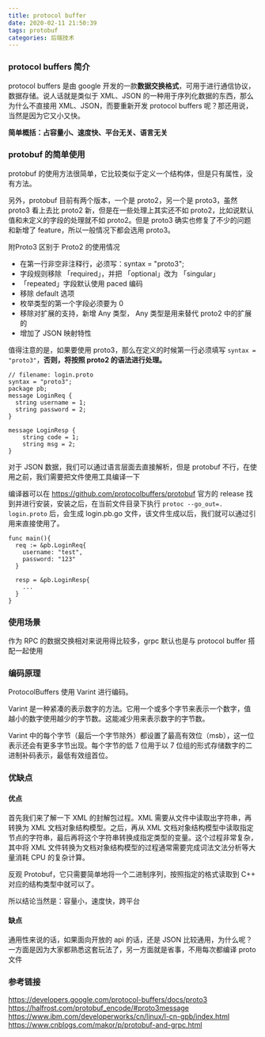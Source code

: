 ```yaml
---
title: protocol buffer
date: 2020-02-11 21:50:39
tags: protobuf
categories: 后端技术
---
```


### protocol buffers 简介
protocol buffers 是由 google 开发的一款**数据交换格式**，可用于进行通信协议，数据存储。说人话就是类似于 XML、JSON 的一种用于序列化数据的东西，那么为什么不直接用 XML、JSON，而要重新开发 protocol buffers 呢？那还用说，当然是因为它又小又快。

**简单概括：占容量小、速度快、平台无关、语言无关**


### protobuf 的简单使用
protobuf 的使用方法很简单，它比较类似于定义一个结构体，但是只有属性，没有方法。

另外，protobuf 目前有两个版本，一个是 proto2，另一个是 proto3，虽然 proto3 看上去比 proto2 新，但是在一些处理上其实还不如 proto2，比如说默认值和未定义的字段的处理就不如 proto2。但是 proto3 确实也修复了不少的问题和新增了 feature，所以一般情况下都会选用 proto3。

附Proto3 区别于 Proto2 的使用情况
- 在第一行非空非注释行，必须写：syntax = "proto3";
- 字段规则移除 「required」，并把 「optional」改为 「singular」
- 「repeated」字段默认使用 paced 编码
- 移除 default 选项
- 枚举类型的第一个字段必须要为 0
- 移除对扩展的支持，新增 Any 类型， Any 类型是用来替代 proto2 中的扩展的
- 增加了 JSON 映射特性

值得注意的是，如果要使用 proto3，那么在定义的时候第一行必须填写 `syntax = "proto3"`，**否则，将按照 proto2 的语法进行处理。**

```
// filename: login.proto
syntax = "proto3";
package pb;
message LoginReq {
  string username = 1;
  string password = 2;
}

message LoginResp {
	string code = 1;
	string msg = 2;
}
```

对于 JSON 数据，我们可以通过语言层面去直接解析，但是 protobuf 不行，在使用之前，我们需要把文件使用工具编译一下


编译器可以在 https://github.com/protocolbuffers/protobuf 官方的 release 找到并进行安装，安装之后，在当前文件目录下执行 `protoc --go_out=. login.proto` 后，会生成 login.pb.go 文件，该文件生成以后，我们就可以通过引用来直接使用了。

```
func main(){
  req := &pb.LoginReq{
    username: "test",
    password: "123"
  }
  
  resp = &pb.LoginResp{
    ...
  }
}
```

### 使用场景
作为 RPC 的数据交换相对来说用得比较多，grpc 默认也是与 protocol buffer 搭配一起使用

### 编码原理
ProtocolBuffers 使用 Varint 进行编码。

Varint 是一种紧凑的表示数字的方法。它用一个或多个字节来表示一个数字，值越小的数字使用越少的字节数。这能减少用来表示数字的字节数。

Varint 中的每个字节（最后一个字节除外）都设置了最高有效位（msb），这一位表示还会有更多字节出现。每个字节的低 7 位用于以 7 位组的形式存储数字的二进制补码表示，最低有效组首位。

### 优缺点
#### 优点
首先我们来了解一下 XML 的封解包过程。XML 需要从文件中读取出字符串，再转换为 XML 文档对象结构模型。之后，再从 XML 文档对象结构模型中读取指定节点的字符串，最后再将这个字符串转换成指定类型的变量。这个过程非常复杂，其中将 XML 文件转换为文档对象结构模型的过程通常需要完成词法文法分析等大量消耗 CPU 的复杂计算。

反观 Protobuf，它只需要简单地将一个二进制序列，按照指定的格式读取到 C++ 对应的结构类型中就可以了。

所以结论当然是：容量小，速度快，跨平台

#### 缺点
通用性来说的话，如果面向开放的 api 的话，还是 JSON 比较通用，为什么呢？一方面是因为大家都熟悉这套玩法了，另一方面就是省事，不用每次都编译 proto 文件

### 参考链接
https://developers.google.com/protocol-buffers/docs/proto3
https://halfrost.com/protobuf_encode/#proto3message
https://www.ibm.com/developerworks/cn/linux/l-cn-gpb/index.html
https://www.cnblogs.com/makor/p/protobuf-and-grpc.html